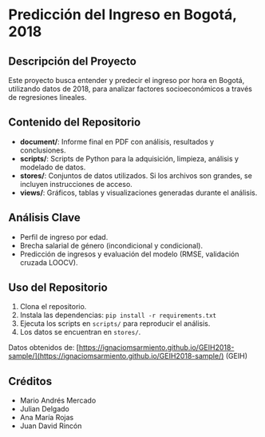 # Predicción del Ingreso en Bogotá, 2018

## Descripción del Proyecto

Este proyecto busca entender y predecir el ingreso por hora en Bogotá, utilizando datos de 2018, para analizar factores socioeconómicos a través de regresiones lineales.

## Contenido del Repositorio

*   **document/**: Informe final en PDF con análisis, resultados y conclusiones.
*   **scripts/**: Scripts de Python para la adquisición, limpieza, análisis y modelado de datos.
*   **stores/**: Conjuntos de datos utilizados. Si los archivos son grandes, se incluyen instrucciones de acceso.
*   **views/**: Gráficos, tablas y visualizaciones generadas durante el análisis.

## Análisis Clave

*   Perfil de ingreso por edad.
*   Brecha salarial de género (incondicional y condicional).
*   Predicción de ingresos y evaluación del modelo (RMSE, validación cruzada LOOCV).

## Uso del Repositorio

1.  Clona el repositorio.
2.  Instala las dependencias: `pip install -r requirements.txt`
3.  Ejecuta los scripts en `scripts/` para reproducir el análisis.
4.  Los datos se encuentran en `stores/`.

Datos obtenidos de: [https://ignaciomsarmiento.github.io/GEIH2018-sample/](https://ignaciomsarmiento.github.io/GEIH2018-sample/) (GEIH)

## Créditos

*   Mario Andrés Mercado
*   Julian Delgado
*   Ana María Rojas
*   Juan David Rincón
